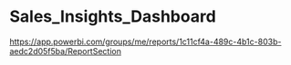 # Sales_Insights_Dashboard
https://app.powerbi.com/groups/me/reports/1c11cf4a-489c-4b1c-803b-aedc2d05f5ba/ReportSection
